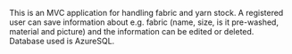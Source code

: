 This is an MVC application for handling fabric and yarn stock. A registered user can save information about e.g. fabric (name, size, is it pre-washed, material and picture) and the information
can be edited or deleted. Database used is AzureSQL.
